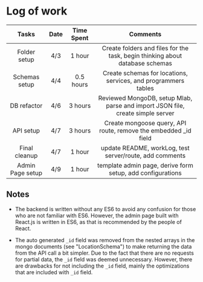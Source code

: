 # Log of work

|        Tasks         |    Date   |  Time Spent  |                            Comments                                      |
|:--------------------:|:---------:|:------------:|:------------------------------------------------------------------------:|
| Folder setup         |    4/3    |    1 hour    | Create folders and files for the task, begin thinking about database schemas |
| Schemas setup        |    4/4    |  0.5 hours   | Create schemas for locations, services, and programmers tables |
| DB refactor          |    4/6    |    3 hours   | Reviewed MongoDB, setup Mlab, parse and import JSON file, create simple server |
| API setup            |    4/7    |    3 hours   | Create mongoose query, API route, remove the embedded _id field |
| Final cleanup        |    4/7    |    1 hour    | update README, workLog, test server/route, add comments |
| Admin Page setup     |    4/9    |    1 hour    | template admin page, derive form setup, add configurations |





## Notes
- The backend is written without any ES6 to avoid any confusion for those who are not familiar with ES6. However, the admin page built with React.js is written in ES6, as that is recommended by the people of React.

- The auto generated `_id` field was removed from the nested arrays in the mongo documents (see "LocationSchema") to make returning the data from the API call a bit simpler. Due to the fact that there are no requests for partial data, the `_id` field was deemed unnecessary. However, there are drawbacks for not including the `_id` field, mainly the optimizations that are included with `_id` field.
